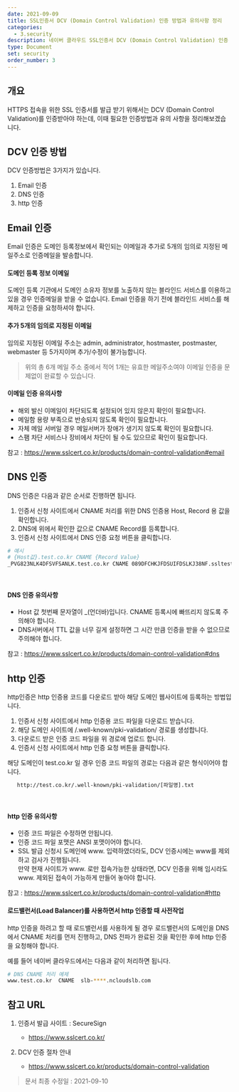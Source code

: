 ```yaml
---
date: 2021-09-09
title: SSL인증서 DCV (Domain Control Validation) 인증 방법과 유의사항 정리
categories:
  - 3.security
description: 네이버 클라우드 SSL인증서 DCV (Domain Control Validation) 인증 방법과 유의사항 정리
type: Document
set: security
order_number: 3
---
```


## 개요
HTTPS 접속을 위한 SSL 인증서를 발급 받기 위해서는 DCV (Domain Control Validation)를 인증받아야 하는데, 이때 필요한 인증방법과 유의 사항을 정리해보겠습니다.

## DCV 인증 방법
DCV 인증방법은 3가지가 있습니다.

1. Email 인증
2. DNS 인증
3. http 인증



## Email 인증
Email 인증은 도메인 등록정보에서 확인되는 이메일과 추가로 5개의 임의로 지정된 메일주소로 인증메일을 발송합니다.

#### 도메인 등록 정보 이메일
도메인 등록 기관에서 도메인 소유자 정보를 노출하지 않는 블라인드 서비스를 이용하고 있을 경우 인증메일을 받을 수 없습니다.
Email 인증을 하기 전에 블라인드 서비스를 해제하고 인증을 요청하셔야 합니다.

#### 추가 5개의 임의로 지정된 이메일
임의로 지정된 이메일 주소는 admin, administrator, hostmaster, postmaster, webmaster 등 5가지이며 추가/수정이 불가능합니다.

> 위의 총 6개 메일 주소 중에서 적어 1개는 유효한 메일주소여야 이메일 인증을 문제없이 완료할 수 있습니다.


#### 이메일 인증 유의사항
- 해외 발신 이메일이 차단되도록 설정되어 있지 않은지 확인이 필요합니다.
- 메일함 용량 부족으로 반송되지 않도록 확인이 필요합니다.
- 자체 메일 서버일 경우 메일서버가 장애가 생기지 않도록 확인이 필요합니다.
- 스팸 차단 서비스나 장비에서 차단이 될 수도 있으므로 확인이 필요합니다.

참고 : <a href="https://www.sslcert.co.kr/products/domain-control-validation#email" target="_blank" style="word-break:break-all;">https://www.sslcert.co.kr/products/domain-control-validation#email</a>


## DNS 인증
DNS 인증은 다음과 같은 순서로 진행하면 됩니다.

1. 인증서 신청 사이트에서 CNAME 처리를 위한 DNS 인증용 Host, Record 용 값을 확인합니다.
2. DNS에 위에서 확인한 값으로 CNAME Record를 등록합니다.  
3. 인증서 신청 사이트에서 DNS 인증 요청 버튼을 클릭합니다.

``` bash
# 예시
# {Host값}.test.co.kr CNAME {Record Value}
_PVG823NLK4DFSVFSANLK.test.co.kr CNAME 089DFCHKJFDSUIFDSLKJ38NF.ssltest.com
```
<br />

#### DNS 인증 유의사항
- Host 값 첫번째 문자열이 _(언더바)입니다. CNAME 등록시에 빠뜨리지 않도록 주의해야 합니다.
- DNS서버에서 TTL 값을 너무 길게 설정하면 그 시간 만큼 인증을 받을 수 없으므로 주의해야 합니다.

참고 : <a href="https://www.sslcert.co.kr/products/domain-control-validation#dns" target="_blank" style="word-break:break-all;">https://www.sslcert.co.kr/products/domain-control-validation#dns</a>


## http 인증
http인증은 http 인증용 코드를 다운로드 받아 해당 도메인 웹사이트에 등록하는 방법입니다.

1. 인증서 신청 사이트에서 http 인증용 코드 파일을 다운로드 받습니다.
2. 해당 도메인 사이트에  /.well-known/pki-validation/ 경로를 생성합니다.
3. 다운로드 받은 인증 코드 파일을 위 경로에 업로드 합니다.
4. 인증서 신청 사이트에서 http 인증 요청 버튼을 클릭합니다.

해당 도메인이 test.co.kr 일 경우 인증 코드 파일의 경로는 다음과 같은 형식이어야 합니다.
``` html
   http://test.co.kr/.well-known/pki-validation/[파일명].txt
```
<br />

#### http 인증 유의사항
- 인증 코드 파일은 수정하면 안됩니다.
- 인증 코드 파일 포맷은 ANSI 포맷이어야 합니다.
- SSL 발급 신청시 도메인에 www. 입력하였더라도, DCV 인증시에는 www를 제외하고 검사가 진행됩니다.  
  만약  현재 사이트가 www. 로만 접속가능한 상태라면, DCV 인증을 위해 임시라도 www. 제외된 접속이 가능하게 만들어 놓아야 합니다.

참고 : <a href="https://www.sslcert.co.kr/products/domain-control-validation#http" target="_blank" style="word-break:break-all;">https://www.sslcert.co.kr/products/domain-control-validation#http</a>


#### 로드밸런서(Load Balancer)를 사용하면서 http 인증할 때 사전작업
http 인증을 하려고 할 때 로드밸런서를 사용하게 될 경우 로드밸런서의 도메인을 DNS에서 CNAME 처리를 먼저 진행하고, DNS 전파가 완료된 것을 확인한 후에 http 인증을 요청해야 합니다.

예를 들어 네이버 클라우드에서는 다음과 같이 처리하면 됩니다.

``` bash
# DNS CNAME 처리 예제
www.test.co.kr  CNAME  slb-****.ncloudslb.com
```


## 참고 URL
1. 인증서 발급 사이트 : SecureSign
	- <a href="https://www.sslcert.co.kr/" target="_blank" style="word-break:break-all;">https://www.sslcert.co.kr/</a>

2. DCV 인증 절차 안내
	- <a href="https://www.sslcert.co.kr/products/domain-control-validation" target="_blank" style="word-break:break-all;">https://www.sslcert.co.kr/products/domain-control-validation</a>


> 문서 최종 수정일 : 2021-09-10
